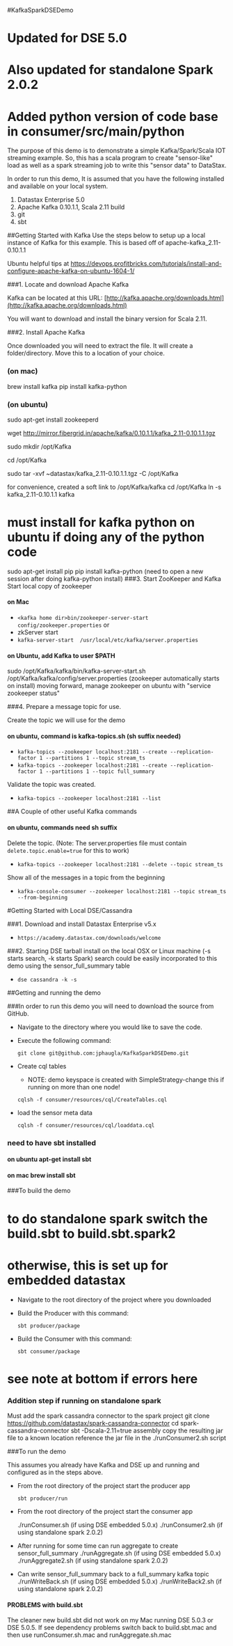 #KafkaSparkDSEDemo
#  Updated for DSE 5.0
#  Also updated for standalone Spark 2.0.2
#  Added python version of code base in consumer/src/main/python

The purpose of this demo is to demonstrate a simple Kafka/Spark/Scala IOT streaming example.  So, this has a scala program to create "sensor-like" load as well as a spark streaming job to write this "sensor data" to DataStax.

In order to run this demo, It is assumed that you have the following installed and available on your local system.

  1. Datastax Enterprise 5.0
  2. Apache Kafka 0.10.1.1, Scala 2.11 build
  3. git
  4. sbt

##Getting Started with Kafka
Use the steps below to setup up a local instance of Kafka for this example. This is based off of apache-kafka_2.11-0.10.1.1


Ubuntu helpful tips at https://devops.profitbricks.com/tutorials/install-and-configure-apache-kafka-on-ubuntu-1604-1/ 

###1. Locate and download Apache Kafka

Kafka can be located at this URL: [http://kafka.apache.org/downloads.html](http://kafka.apache.org/downloads.html)

You will want to download and install the binary version for Scala 2.11.


###2. Install Apache Kafka

Once downloaded you will need to extract the file. It will create a folder/directory. Move this to a location of your choice.

### (on mac)
brew install kafka 
pip install kafka-python 
### (on ubuntu)
sudo apt-get install zookeeperd

wget http://mirror.fibergrid.in/apache/kafka/0.10.1.1/kafka_2.11-0.10.1.1.tgz 

sudo mkdir /opt/Kafka

cd /opt/Kafka

sudo tar -xvf ~datastax/kafka_2.11-0.10.1.1.tgz -C /opt/Kafka

for convenience, created a soft link to /opt/Kafka/kafka 
cd /opt/Kafka
ln -s kafka_2.11-0.10.1.1 kafka
# must install for kafka python on ubuntu if doing any of the python code
sudo apt-get install pip
pip install kafka-python 
(need to open a new session after doing kafka-python install)
###3. Start ZooKeeper and Kafka
Start local copy of zookeeper

####  on Mac
  * `<kafka home dir>bin/zookeeper-server-start config/zookeeper.properties`
or 
  * zkServer start
  * `kafka-server-start  /usr/local/etc/kafka/server.properties`

####  on Ubuntu, add Kafka to user $PATH
sudo /opt/Kafka/kafka/bin/kafka-server-start.sh /opt/Kafka/kafka/config/server.properties
(zookeeper automatically starts on install)
moving forward, manage zookeeper on ubuntu with "service zookeeper status"

###4. Prepare a message topic for use.

Create the topic we will use for the demo

####  on ubuntu, command is kafka-topics.sh (sh suffix needed)
  * `kafka-topics --zookeeper localhost:2181 --create --replication-factor 1 --partitions 1 --topic stream_ts`
  * `kafka-topics --zookeeper localhost:2181 --create --replication-factor 1 --partitions 1 --topic full_summary`

Validate the topic was created. 

  * `kafka-topics --zookeeper localhost:2181 --list`
  
##A Couple of other useful Kafka commands
####  on ubuntu, commands need sh suffix 

Delete the topic. (Note: The server.properties file must contain `delete.topic.enable=true` for this to work)

  * `kafka-topics --zookeeper localhost:2181 --delete --topic stream_ts`
  
Show all of the messages in a topic from the beginning

  * `kafka-console-consumer --zookeeper localhost:2181 --topic stream_ts --from-beginning`
  
#Getting Started with Local DSE/Cassandra

###1. Download and install Datastax Enterprise v5.x

  * `https://academy.datastax.com/downloads/welcome`

###2. Starting DSE tarball install on the local OSX or Linux machine (-s starts search, -k starts Spark)
    search could be easily incorporated to this demo using the sensor_full_summary table

  * `dse cassandra -k -s` 
  
##Getting and running the demo

###In order to run this demo you will need to download the source from GitHub.

  * Navigate to the directory where you would like to save the code.
  * Execute the following command:
  
  
       `git clone git@github.com:jphaugla/KafkaSparkDSEDemo.git`
  
  * Create cql tables
     *  NOTE:  demo keyspace is created with SimpleStrategy-change this if running on more than one node!

    `cqlsh -f consumer/resources/cql/CreateTables.cql`
  
  * load the sensor meta data
   
    `cqlsh -f consumer/resources/cql/loaddata.cql`

###  need to have sbt installed
#### on ubuntu apt-get install sbt
#### on mac brew install sbt
###To build the demo

#   to do standalone spark switch the build.sbt to build.sbt.spark2
#     otherwise, this is set up for embedded datastax

  * Navigate to the root directory of the project where you downloaded
  * Build the Producer with this command:
  
    `sbt producer/package`
      
  * Build the Consumer with this command:
  
    `sbt consumer/package`
#   see note at bottom if errors here

### Addition step if running on standalone spark
Must add the spark cassandra connector to the spark project 
git clone https://github.com/datastax/spark-cassandra-connector
cd spark-cassandra-connector
sbt -Dscala-2.11=true assembly
copy the resulting jar file to a known location 
reference the jar file in the ./runConsumer2.sh script

###To run the demo

This assumes you already have Kafka and DSE up and running and configured as in the steps above.

  * From the root directory of the project start the producer app
  
    `sbt producer/run`
    
  
  * From the root directory of the project start the consumer app

    ./runConsumer.sh   (if using DSE embedded 5.0.x)
    ./runConsumer2.sh  (if using standalone spark 2.0.2)

  * After running for some time can run aggregate to create sensor_full_summary
    ./runAggregate.sh   (if using DSE embedded 5.0.x)
    ./runAggregate2.sh  (if using standalone spark 2.0.2)

  * Can write sensor_full_summary back to a full_summary kafka topic
    ./runWriteBack.sh   (if using DSE embedded 5.0.x)
    ./runWriteBack2.sh  (if using standalone spark 2.0.2)
  
####  PROBLEMS with build.sbt
The cleaner new build.sbt did not work on my Mac running DSE 5.0.3 or DSE 5.0.5.  If see dependency problems switch back to build.sbt.mac and then use 
	runConsumer.sh.mac and runAggregate.sh.mac
